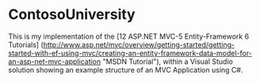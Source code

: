 # ContosoUniversity
This is my implementation of the [12 ASP.NET MVC-5 Entity-Framework 6 Tutorials]
(http://www.asp.net/mvc/overview/getting-started/getting-started-with-ef-using-mvc/creating-an-entity-framework-data-model-for-an-asp-net-mvc-application "MSDN Tutorial"), 
within a Visual Studio solution showing an example structure of an MVC Application using C#.
